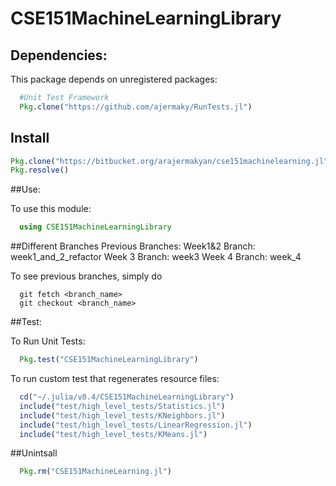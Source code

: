 # CSE151MachineLearningLibrary

## Dependencies:
This package depends on unregistered packages:
```julia
  #Unit Test Framework
  Pkg.clone("https://github.com/ajermaky/RunTests.jl")
```

## Install
```julia
Pkg.clone("https://bitbucket.org/arajermakyan/cse151machinelearning.jl")
Pkg.resolve()
```

##Use:

To use this module:
```julia
  using CSE151MachineLearningLibrary
```
##Different Branches
Previous Branches:
Week1&2 Branch: week1_and_2_refactor
Week 3 Branch: week3
Week 4 Branch: week_4

To see previous branches, simply do
```git
  git fetch <branch_name>
  git checkout <branch_name>

```

##Test:

To Run Unit Tests:
```julia
  Pkg.test("CSE151MachineLearningLibrary")
```

To run custom test that regenerates resource files:
```julia
  cd("~/.julia/v0.4/CSE151MachineLearningLibrary")
  include("test/high_level_tests/Statistics.jl")
  include("test/high_level_tests/KNeighbors.jl")
  include("test/high_level_tests/LinearRegression.jl")
  include("test/high_level_tests/KMeans.jl")
```
##Unintsall
```julia
  Pkg.rm("CSE151MachineLearning.jl")
```
